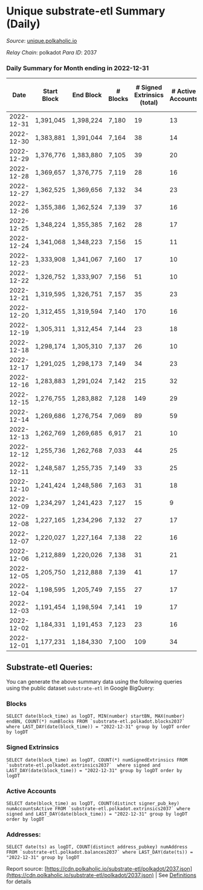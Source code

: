 # Unique substrate-etl Summary (Daily)

_Source_: [unique.polkaholic.io](https://unique.polkaholic.io)

*Relay Chain*: polkadot
*Para ID*: 2037



### Daily Summary for Month ending in 2022-12-31


| Date | Start Block | End Block | # Blocks | # Signed Extrinsics (total) | # Active Accounts | # Passive | # New | # Addresses with Balances | # Events | # Transfers | # XCM Transfers In | # XCM Transfers Out |
| ---- | ----------- | --------- | -------- | --------------------------- | ----------------- | --------- | ----- | ------------------------- | -------- | ----------- | ------------------ | ------------------- |
| 2022-12-31 | 1,391,045 | 1,398,224 | 7,180  | 19 | 13 |  |  | 15,991 | 15,322 | 10  |   |   |
| 2022-12-30 | 1,383,881 | 1,391,044 | 7,164  | 38 | 14 |  |  | 15,988 | 15,378 | 28  |   |   |
| 2022-12-29 | 1,376,776 | 1,383,880 | 7,105  | 39 | 20 |  |  | 15,987 | 15,264 | 29  |   |   |
| 2022-12-28 | 1,369,657 | 1,376,775 | 7,119  | 28 | 16 |  |  | 15,983 | 15,236 | 18  |   |   |
| 2022-12-27 | 1,362,525 | 1,369,656 | 7,132  | 34 | 23 |  |  | 15,981 | 15,292 | 22  |   |   |
| 2022-12-26 | 1,355,386 | 1,362,524 | 7,139  | 37 | 16 |  |  | 15,980 | 15,328 | 17  |   |   |
| 2022-12-25 | 1,348,224 | 1,355,385 | 7,162  | 28 | 17 |  |  | 15,976 | 15,362 | 17  |   |   |
| 2022-12-24 | 1,341,068 | 1,348,223 | 7,156  | 15 | 11 |  |  |  | 15,245 | 7  |   |   |
| 2022-12-23 | 1,333,908 | 1,341,067 | 7,160  | 17 | 10 |  |  |  | 15,306 | 6  |   |   |
| 2022-12-22 | 1,326,752 | 1,333,907 | 7,156  | 51 | 10 |  |  |  | 20,003 | 11  |   |   |
| 2022-12-21 | 1,319,595 | 1,326,751 | 7,157  | 35 | 23 |  |  |  | 15,487 | 24  |   |   |
| 2022-12-20 | 1,312,455 | 1,319,594 | 7,140  | 170 | 16 |  |  |  | 16,125 | 163  |   |   |
| 2022-12-19 | 1,305,311 | 1,312,454 | 7,144  | 23 | 18 |  |  |  | 15,295 | 16  |   |   |
| 2022-12-18 | 1,298,174 | 1,305,310 | 7,137  | 26 | 10 |  |  |  | 15,267 | 21  |   |   |
| 2022-12-17 | 1,291,025 | 1,298,173 | 7,149  | 34 | 23 |  |  | 15,878 | 15,329 | 25  |   |   |
| 2022-12-16 | 1,283,883 | 1,291,024 | 7,142  | 215 | 32 |  |  | 15,876 | 16,215 | 203  |   |   |
| 2022-12-15 | 1,276,755 | 1,283,882 | 7,128  | 149 | 29 |  |  | 15,874 | 15,982 | 130  |   |   |
| 2022-12-14 | 1,269,686 | 1,276,754 | 7,069  | 89 | 59 |  |  |  | 15,447 | 61  |   |   |
| 2022-12-13 | 1,262,769 | 1,269,685 | 6,917  | 21 | 10 |  |  | 15,835 | 14,774 | 14  |   |   |
| 2022-12-12 | 1,255,736 | 1,262,768 | 7,033  | 44 | 25 |  |  |  | 15,145 | 28  |   |   |
| 2022-12-11 | 1,248,587 | 1,255,735 | 7,149  | 33 | 25 |  |  |  | 15,327 | 23  |   |   |
| 2022-12-10 | 1,241,424 | 1,248,586 | 7,163  | 31 | 18 |  |  |  | 15,348 | 19  |   |   |
| 2022-12-09 | 1,234,297 | 1,241,423 | 7,127  | 15 | 9 |  |  |  | 15,190 | 11  |   |   |
| 2022-12-08 | 1,227,165 | 1,234,296 | 7,132  | 27 | 17 |  |  |  | 15,354 | 14  |   |   |
| 2022-12-07 | 1,220,027 | 1,227,164 | 7,138  | 22 | 16 |  |  |  | 15,389 | 12  |   |   |
| 2022-12-06 | 1,212,889 | 1,220,026 | 7,138  | 31 | 21 |  |  |  | 15,456 | 21  |   |   |
| 2022-12-05 | 1,205,750 | 1,212,888 | 7,139  | 41 | 17 |  |  |  | 15,588 | 34  |   |   |
| 2022-12-04 | 1,198,595 | 1,205,749 | 7,155  | 27 | 17 |  |  | 15,802 | 15,455 | 18  | 1  |   |
| 2022-12-03 | 1,191,454 | 1,198,594 | 7,141  | 19 | 17 |  |  |  | 15,380 | 9  |   |   |
| 2022-12-02 | 1,184,331 | 1,191,453 | 7,123  | 23 | 16 |  |  |  | 15,371 | 19  |   |   |
| 2022-12-01 | 1,177,231 | 1,184,330 | 7,100  | 109 | 34 |  |  |  | 15,808 | 86  |   |   |

## Substrate-etl Queries:
You can generate the above summary data using the following queries using the public dataset `substrate-etl` in Google BigQuery:


### Blocks
```
SELECT date(block_time) as logDT, MIN(number) startBN, MAX(number) endBN, COUNT(*) numBlocks FROM `substrate-etl.polkadot.blocks2037`  where LAST_DAY(date(block_time)) = "2022-12-31" group by logDT order by logDT
```


### Signed Extrinsics
```
SELECT date(block_time) as logDT, COUNT(*) numSignedExtrinsics FROM `substrate-etl.polkadot.extrinsics2037`  where signed and LAST_DAY(date(block_time)) = "2022-12-31" group by logDT order by logDT
```


### Active Accounts
```
SELECT date(block_time) as logDT, COUNT(distinct signer_pub_key) numAccountsActive FROM `substrate-etl.polkadot.extrinsics2037` where signed and LAST_DAY(date(block_time)) = "2022-12-31" group by logDT order by logDT
```


### Addresses:
```
SELECT date(ts) as logDT, COUNT(distinct address_pubkey) numAddress FROM `substrate-etl.polkadot.balances2037` where LAST_DAY(date(ts)) = "2022-12-31" group by logDT
```



Report source: [https://cdn.polkaholic.io/substrate-etl/polkadot/2037.json](https://cdn.polkaholic.io/substrate-etl/polkadot/2037.json) | See [Definitions](/DEFINITIONS.md) for details
